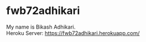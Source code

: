 # fwb72adhikari
My name is Bikash Adhikari.
<br>
Heroku Server: https://fwb72adhikari.herokuapp.com/
